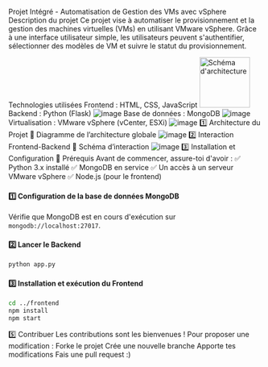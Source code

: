 Projet Intégré - Automatisation de Gestion des VMs avec vSphere
Description du projet
Ce projet vise à automatiser le provisionnement et la gestion des machines virtuelles (VMs) en utilisant VMware vSphere. Grâce à une interface utilisateur simple, les utilisateurs peuvent s'authentifier, sélectionner des modèles de VM et suivre le statut du provisionnement.

Technologies utilisées
Frontend : HTML, CSS, JavaScript <img src="![image](https://github.com/user-attachments/assets/39fbe63e-ed2f-4544-ae62-e80712f9892b)" alt="Schéma d'architecture" width="100">
Backend : Python (Flask)
![image](https://github.com/user-attachments/assets/0335d262-65c4-4abf-bd7f-110423af471b)
Base de données : MongoDB
![image](https://github.com/user-attachments/assets/ab33fca2-e3ba-477a-9de5-2f3661792e3d)
Virtualisation : VMware vSphere (vCenter, ESXi)
![image](https://github.com/user-attachments/assets/ad774925-c8eb-4391-813a-6fad6bcd260e)
1️⃣ Architecture du Projet
📌 Diagramme de l’architecture globale
![image](https://github.com/user-attachments/assets/b9a5351a-dc57-40a7-ad51-4a0c08f39552)
2️⃣ Interaction Frontend-Backend
📌 Schéma d’interaction
![image](https://github.com/user-attachments/assets/d3008347-9ef0-4211-b231-7154091bd95a)
3️⃣ Installation et Configuration
📌 Prérequis
Avant de commencer, assure-toi d'avoir :
✅ Python 3.x installé
✅ MongoDB en service
✅ Un accès à un serveur VMware vSphere
✅ Node.js (pour le frontend)

#### 1️⃣ Configuration de la base de données MongoDB
Vérifie que MongoDB est en cours d'exécution sur `mongodb://localhost:27017`.

#### 2️⃣ Lancer le Backend
```bash
python app.py
```

#### 3️⃣ Installation et exécution du Frontend
```bash
cd ../frontend
npm install
npm start
```
5️⃣ Contribuer
Les contributions sont les bienvenues ! Pour proposer une modification :
Forke le projet
Crée une nouvelle branche
Apporte tes modifications
Fais une pull request :)
